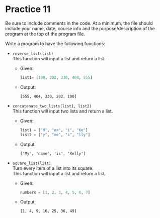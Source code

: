 # Practice 11

Be sure to include comments in the code. At a minimum, the file should include your name, date, course info and the purpose/description of the program at the top of the program file.

Write a program to have the following functions:

-   `reverse_list(list)` \
    This function will input a list and return a list.

    -   Given:

        ```python
        list1= [100, 202, 330, 404, 555]
        ```

    -   Output:

        ```output
        [555, 404, 330, 202, 100]
        ```

-   `concatenate_two_lists(list1, list2)` \
    This function will input two lists and return a list.

    -   Given:

        ```python
        list1 = ["M", "na", "i", "Ke"]
        list2 = ["y", "me", "s", "lly"]
        ```

    -   Output:

        ```output
        ['My', 'name', 'is', 'Kelly']
        ```

-   `square_list(list)` \
    Turn every item of a list into its square. \
    This function will input a list and return a list.

    -   Given:

        ```python
        numbers = [1, 2, 3, 4, 5, 6, 7]
        ```

    -   Output:

        ```output
        [1, 4, 9, 16, 25, 36, 49]
        ```
